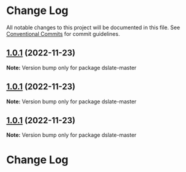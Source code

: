 # Change Log

All notable changes to this project will be documented in this file. See [Conventional Commits](https://conventionalcommits.org) for commit guidelines.

## [1.0.1](https://github.com/liihom/slate-editor/compare/v1.0.15...v1.0.1) (2022-11-23)

**Note:** Version bump only for package dslate-master

## [1.0.1](https://github.com/liihom/slate-editor/compare/v1.0.15...v1.0.1) (2022-11-23)

**Note:** Version bump only for package dslate-master

## [1.0.1](https://github.com/liihom/slate-editor/compare/v1.0.15...v1.0.1) (2022-11-23)

**Note:** Version bump only for package dslate-master

# Change Log
